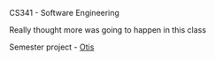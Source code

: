 CS341 - Software Engineering

Really thought more was going to happen in this class

Semester project - [Otis](https://github.com/etown-blue-team/Otis)
